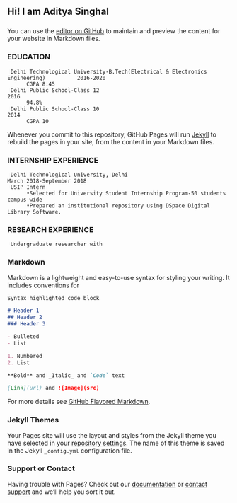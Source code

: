## Hi! I am Aditya Singhal
### 

You can use the [editor on GitHub](https://github.com/adidtu27/adidtu27.github.io/edit/master/README.md) to maintain and preview the content for your website in Markdown files.
### EDUCATION
     Delhi Technological University-B.Tech(Electrical & Electronics Engineering)          2016-2020
          CGPA 8.45
     Delhi Public School-Class 12                                                         2016
          94.8%
     Delhi Public School-Class 10                                                         2014
          CGPA 10

Whenever you commit to this repository, GitHub Pages will run [Jekyll](https://jekyllrb.com/) to rebuild the pages in your site, from the content in your Markdown files.

### INTERNSHIP EXPERIENCE
     Delhi Technological University, Delhi                                                 March 2018-September 2018
     USIP Intern
          •Selected for University Student Internship Program-50 students campus-wide
          •Prepared an institutional repository using DSpace Digital Library Software.
### RESEARCH EXPERIENCE
     Undergraduate researcher with
### Markdown

Markdown is a lightweight and easy-to-use syntax for styling your writing. It includes conventions for

```markdown
Syntax highlighted code block

# Header 1
## Header 2
### Header 3

- Bulleted
- List

1. Numbered
2. List

**Bold** and _Italic_ and `Code` text

[Link](url) and ![Image](src)
```

For more details see [GitHub Flavored Markdown](https://guides.github.com/features/mastering-markdown/).

### Jekyll Themes

Your Pages site will use the layout and styles from the Jekyll theme you have selected in your [repository settings](https://github.com/adidtu27/adidtu27.github.io/settings). The name of this theme is saved in the Jekyll `_config.yml` configuration file.

### Support or Contact

Having trouble with Pages? Check out our [documentation](https://help.github.com/categories/github-pages-basics/) or [contact support](https://github.com/contact) and we’ll help you sort it out.
